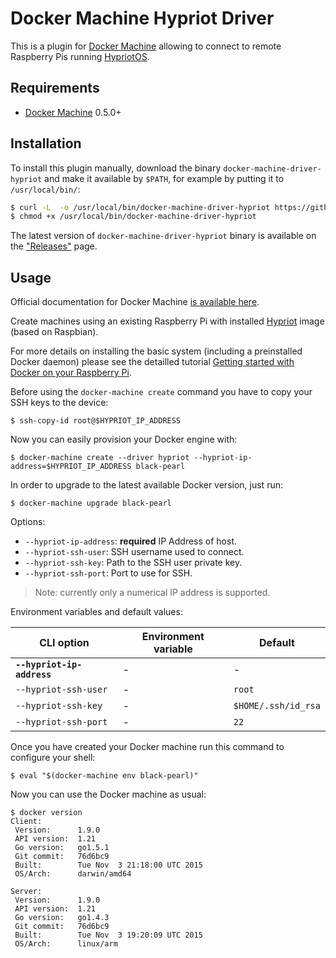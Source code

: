 # Docker Machine Hypriot Driver

This is a plugin for [Docker Machine](https://docs.docker.com/machine/) allowing
to connect to remote Raspberry Pis running [HypriotOS](http://blog.hypriot.com).

## Requirements
* [Docker Machine](https://docs.docker.com/machine/) 0.5.0+

## Installation

To install this plugin manually, download the binary `docker-machine-driver-hypriot`
and  make it available by `$PATH`, for example by putting it to `/usr/local/bin/`:

```bash
$ curl -L  -o /usr/local/bin/docker-machine-driver-hypriot https://github.com/hypriot/docker-machine-hypriot/releases/download/v0.0.1/docker-machine-driver-hypriot
$ chmod +x /usr/local/bin/docker-machine-driver-hypriot
```

The latest version of `docker-machine-driver-hypriot` binary is available on
the ["Releases"](https://github.com/hypriot/docker-machine-hypriot/releases) page.


## Usage

Official documentation for Docker Machine [is available here](https://docs.docker.com/machine/).

Create machines using an existing Raspberry Pi with installed [Hypriot](http://blog.hypriot.com/) image (based on Raspbian).

For more details on installing the basic system (including a preinstalled Docker daemon) please
see the detailled tutorial [Getting started with Docker on your Raspberry Pi](http://blog.hypriot.com/getting-started-with-docker-on-your-arm-device/).

Before using the `docker-machine create` command you have to copy your SSH keys to the device:

```
$ ssh-copy-id root@$HYPRIOT_IP_ADDRESS
```

Now you can easily provision your Docker engine with:

```
$ docker-machine create --driver hypriot --hypriot-ip-address=$HYPRIOT_IP_ADDRESS black-pearl
```

In order to upgrade to the latest available Docker version, just run:

```
$ docker-machine upgrade black-pearl
```

Options:

 - `--hypriot-ip-address`: **required** IP Address of host.
 - `--hypriot-ssh-user`: SSH username used to connect.
 - `--hypriot-ssh-key`: Path to the SSH user private key.
 - `--hypriot-ssh-port`: Port to use for SSH.

> Note: currently only a numerical IP address is supported.

Environment variables and default values:

| CLI option                 | Environment variable | Default             |
|----------------------------|----------------------|---------------------|
| **`--hypriot-ip-address`** | -                    | -                   |
| `--hypriot-ssh-user`       | -                    | `root`              |
| `--hypriot-ssh-key`        | -                    | `$HOME/.ssh/id_rsa` |
| `--hypriot-ssh-port`       | -                    | `22`                |

Once you have created your Docker machine run this command to configure your shell:

```
$ eval "$(docker-machine env black-pearl)"
```

Now you can use the Docker machine as usual:

```
$ docker version
Client:
 Version:      1.9.0
 API version:  1.21
 Go version:   go1.5.1
 Git commit:   76d6bc9
 Built:        Tue Nov  3 21:18:00 UTC 2015
 OS/Arch:      darwin/amd64

Server:
 Version:      1.9.0
 API version:  1.21
 Go version:   go1.4.3
 Git commit:   76d6bc9
 Built:        Tue Nov  3 19:20:09 UTC 2015
 OS/Arch:      linux/arm
```
